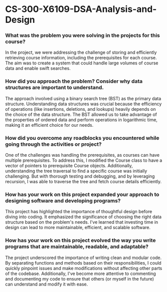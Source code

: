 # CS-300-X6109-DSA-Analysis-and-Design

### What was the problem you were solving in the projects for this course?
In the project, we were addressing the challenge of storing and efficiently retrieving course information, including the prerequisites for each course. The aim was to create a system that could handle large volumes of course data and enable swift searches.
### How did you approach the problem? Consider why data structures are important to understand.
The approach involved using a binary search tree (BST) as the primary data structure. Understanding data structures was crucial because the efficiency of operations (like insertions, deletions, and lookups) heavily depends on the choice of the data structure. The BST allowed us to take advantage of the properties of ordered data and perform operations in logarithmic time, making it an efficient choice for our needs.
### How did you overcome any roadblocks you encountered while going through the activities or project?
One of the challenges was handling the prerequisites, as courses can have multiple prerequisites. To address this, I modified the Course class to have a vector of pointers to prerequisite Course objects. Additionally, understanding the tree traversal to find a specific course was initially challenging. But with thorough testing and debugging, and by leveraging recursion, I was able to traverse the tree and fetch course details efficiently.
### How has your work on this project expanded your approach to designing software and developing programs?
This project has highlighted the importance of thoughtful design before diving into coding. It emphasized the significance of choosing the right data structure based on the problem's needs. I've learned that investing time in design can lead to more maintainable, efficient, and scalable software.
### How has your work on this project evolved the way you write programs that are maintainable, readable, and adaptable?
The project underscored the importance of writing clean and modular code. By separating functions and methods based on their responsibilities, I could quickly pinpoint issues and make modifications without affecting other parts of the codebase. Additionally, I've become more attentive to commenting and documenting my code to ensure that others (or myself in the future) can understand and modify it with ease.
